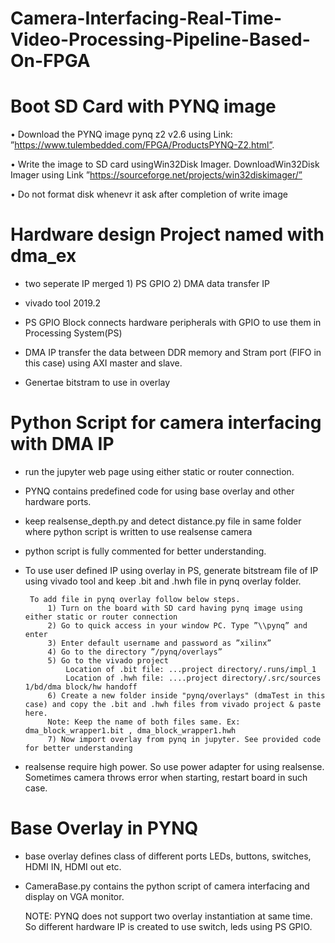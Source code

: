 # Camera-Interfacing-Real-Time-Video-Processing-Pipeline-Based-On-FPGA
#  Boot SD Card with PYNQ image
• Download the PYNQ image pynq z2 v2.6 using Link: ”https://www.tulembedded.com/FPGA/ProductsPYNQ-Z2.html”.

• Write the image to SD card usingWin32Disk Imager. DownloadWin32Disk Imager using Link ”https://sourceforge.net/projects/win32diskimager/”

• Do not format disk whenevr it ask after completion of write image

# Hardware design Project  named with dma_ex

- two seperate IP merged 1) PS GPIO 2) DMA data transfer IP

- vivado tool 2019.2
- PS GPIO Block connects hardware peripherals with GPIO to use them in Processing System(PS)
- DMA IP transfer the data between DDR memory and Stram port (FIFO in this case) using AXI master and slave.
- Genertae bitstram to use in overlay


# Python Script for camera interfacing with DMA IP

- run the jupyter web page using either static or router connection.

 - PYNQ contains predefined code for using base overlay and other hardware ports. 

 - keep realsense_depth.py and detect distance.py file in same folder where python script is written to use realsense camera

 - python script is fully commented for better understanding. 

 - To use user defined IP using overlay in PS, generate bitstream file of IP using vivado tool and keep .bit and .hwh file in pynq overlay folder.
 
		To add file in pynq overlay follow below steps.
			1) Turn on the board with SD card having pynq image using either static or router connection
			2) Go to quick access in your window PC. Type ”\\pynq” and enter 
			3) Enter default username and password as ”xilinx”
			4) Go to the directory ”/pynq/overlays” 
			5) Go to the vivado project 
				Location of .bit file: ...project directory/.runs/impl_1 
				Location of .hwh file: ....project directory/.src/sources 1/bd/dma block/hw handoff
			6) Create a new folder inside "pynq/overlays" (dmaTest in this case) and copy the .bit and .hwh files from vivado project & paste here.
			Note: Keep the name of both files same. Ex: dma_block_wrapper1.bit , dma_block_wrapper1.hwh
			7) Now import overlay from pynq in jupyter. See provided code for better understanding
- realsense require high power. So use power adapter for using realsense. Sometimes camera throws error when starting, restart board in such case.

# Base Overlay in PYNQ
- base overlay defines class of different ports LEDs, buttons, switches, HDMI IN, HDMI out etc.
- CameraBase.py contains the python script of camera interfacing and display on VGA monitor.

	NOTE: PYNQ does not support two overlay instantiation at same time. So different hardware IP is created to use switch, leds using PS GPIO.
